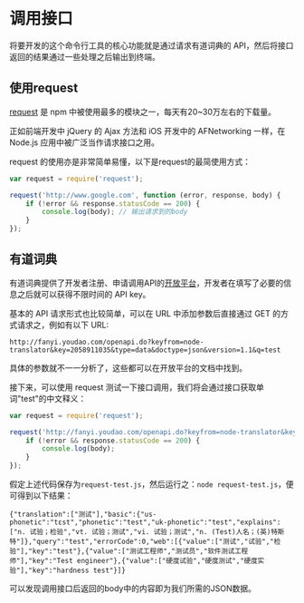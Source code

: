 # 调用接口

将要开发的这个命令行工具的核心功能就是通过请求有道词典的 API，然后将接口返回的结果通过一些处理之后输出到终端。

## 使用request

[request](https://www.npmjs.com/package/request) 是 npm 中被使用最多的模块之一，每天有20~30万左右的下载量。

正如前端开发中 jQuery 的 Ajax 方法和 iOS 开发中的 AFNetworking 一样，在 Node.js 应用中被广泛当作请求接口之用。

request 的使用亦是非常简单易懂，以下是request的最简使用方式：

```js
var request = require('request');

request('http://www.google.com', function (error, response, body) {
    if (!error && response.statusCode == 200) {
        console.log(body); // 输出请求到的body
    }
});
```

## 有道词典

有道词典提供了开发者注册、申请调用API的[开放平台](http://fanyi.youdao.com/openapi)，开发者在填写了必要的信息之后就可以获得不限时间的 API key。

基本的 API 请求形式也比较简单，可以在 URL 中添加参数后直接通过 GET 的方式请求之，例如有以下 URL:

```
http://fanyi.youdao.com/openapi.do?keyfrom=node-translator&key=2058911035&type=data&doctype=json&version=1.1&q=test
```

具体的参数就不一一分析了，这些都可以在开放平台的文档中找到。

接下来，可以使用 request 测试一下接口调用，我们将会通过接口获取单词"test"的中文释义：

```js
var request = require('request');

request('http://fanyi.youdao.com/openapi.do?keyfrom=node-translator&key=2058911035&type=data&doctype=json&version=1.1&q=test', function (error, response, body) {
    if (!error && response.statusCode == 200) {
        console.log(body);
    }
});
```

假定上述代码保存为`request-test.js`，然后运行之：`node request-test.js`，便可得到以下结果：

    {"translation":["测试"],"basic":{"us-phonetic":"tɛst","phonetic":"test","uk-phonetic":"test","explains":["n. 试验；检验","vt. 试验；测试","vi. 试验；测试","n. (Test)人名；(英)特斯特"]},"query":"test","errorCode":0,"web":[{"value":["测试","试验","检验"],"key":"test"},{"value":["测试工程师","测试员","软件测试工程师"],"key":"Test engineer"},{"value":["硬度试验","硬度测试","硬度实验"],"key":"hardness test"}]}

可以发现调用接口后返回的body中的内容即为我们所需的JSON数据。

